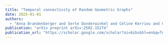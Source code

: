 ```yaml
---
title: "Temporal connectivity of Random Geometric Graphs"
date: 2025-01-01
authors:
  - "Anna Brandenberger and Serte Donderwinkel and Céline Kerriou and Gábor Lugosi and Rivka Mitchell"
publication: "arXiv preprint arXiv:2502.15274"
publication_url: "https://scholar.google.com/scholar?oi=bibs&hl=en&q=Temporal+connectivity+of+Random+Geometric+Graphs"
---
```

